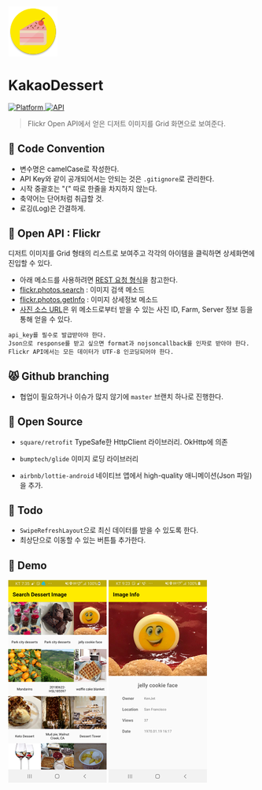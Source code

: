 
<img src="https://github.com/conquerex/kakaodessert/blob/master/app/src/main/res/mipmap-xxxhdpi/ic_launcher_round.png?raw=true" width="20%">

# KakaoDessert

[![Platform](https://img.shields.io/badge/platform-Android-green.svg) ]()
[![API](https://img.shields.io/badge/API-21%2B-brightgreen.svg?style=flat)](https://android-arsenal.com/api?level=21)

> Flickr Open API에서 얻은 디저트 이미지를 Grid 화면으로 보여준다.

## :baby: Code Convention

- 변수명은 camelCase로 작성한다.
- API Key와 같이 공개되어서는 안되는 것은 `.gitignore`로 관리한다.
- 시작 중괄호는 "{" 따로 한줄을 차지하지 않는다.
- 축약어는 단어처럼 취급할 것.
- 로깅(Log)은 간결하게.

## :facepunch: Open API : Flickr 

디저트 이미지를 Grid 형태의 리스트로 보여주고 각각의 아이템을 클릭하면 상세화면에 진입할 수 있다.

- 아래 메소드를 사용하려면 [REST 요청 형식](https://www.flickr.com/services/api/request.rest.html)을 참고한다.
- [flickr.photos.search](https://www.flickr.com/services/api/flickr.photos.search.html) : 이미지 검색 메소드
- [flickr.photos.getInfo](https://www.flickr.com/services/api/flickr.photos.getInfo.html) : 이미지 상세정보 메소드
- [사진 소스 URL](https://www.flickr.com/services/api/misc.urls.html)은 위 메소드로부터 받을 수 있는 사진 ID, Farm, Server 정보 등을 통해 얻을 수 있다.

```bash
api_key를 필수로 발급받아야 한다.
Json으로 response를 받고 싶으면 format과 nojsoncallback를 인자로 받아야 한다.
Flickr API에서는 모든 데이터가 UTF-8 인코딩되어야 한다.
```


## :pouting_cat: Github branching 
- 협업이 필요하거나 이슈가 많지 않기에 `master` 브랜치 하나로 진행한다.


## :open_file_folder: Open Source

- `square/retrofit`
TypeSafe한 HttpClient 라이브러리. OkHttp에 의존

- `bumptech/glide`
이미지 로딩 라이브러리

- `airbnb/lottie-android`
네이티브 앱에서 high-quality 애니메이션(Json 파일)을 추가.


## :whale: Todo

- `SwipeRefreshLayout`으로 최신 데이터를 받을 수 있도록 한다.
- 최상단으로 이동할 수 있는 버튼틀 추가한다.


## :baby_chick: Demo
<p float="left">
    <img src="https://github.com/conquerex/kakaodessert/blob/master/app/src/main/res/raw/demo_kakaodessert_1.png?raw=true" />
    <img src="https://github.com/conquerex/kakaodessert/blob/master/app/src/main/res/raw/demo_kakaodessert_2.png?raw=true" />
</p>
